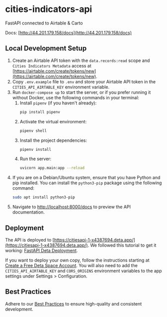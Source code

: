 # cities-indicators-api
FastAPI connected to Airtable & Carto

Docs: [http://44.201.179.158/docs](http://44.201.179.158/docs)

## Local Development Setup
 
1. Create an Airtable API token with the `data.records:read` scope and `Cities Indicators Metadata` access at [https://airtable.com/create/tokens/new](https://airtable.com/create/tokens/new).
2. Copy `.env.example` file to `.env` and store your Airtable API token in the `CITIES_API_AIRTABLE_KEY` environment variable.
3. Run `docker-compose up` to start the server, or if you prefer running it without Docker, use the following commands in your terminal:
    1. Install `pipenv` (if you haven't already):
        ```sh
        pip install pipenv
        ```
    2. Activate the virtual environment:
        ```sh
        pipenv shell
        ```
    3. Install the project dependencies:
        ```sh
        pipenv install
        ```
    4. Run the server:
        ```sh
        uvicorn app.main:app --reload
        ```
4. If you are on a Debian/Ubuntu system, ensure that you have Python and pip installed. You can install the `python3-pip` package using the following command:
    ```sh
    sudo apt install python3-pip
    ```
5. Navigate to [http://localhost:8000/docs](http://localhost:8000/docs) to preview the API documentation.

## Deployment
The API is deployed to [https://citiesapi-1-x4387694.deta.app/](https://citiesapi-1-x4387694.deta.app/). We followed this tutorial to get it working: [FastAPI Deta Deployment](https://fastapi.tiangolo.com/deployment/deta/).

If you want to deploy your own copy, follow the instructions starting at [Create a Free Deta Space Account](https://fastapi.tiangolo.com/deployment/deta/#create-a-free-deta-space-account). You will also need to add the `CITIES_API_AIRTABLE_KEY` and `CORS_ORIGINS` environment variables to the app settings under Settings > Configuration.

## Best Practices
Adhere to our [Best Practices](/docs/best-practices.md) to ensure high-quality and consistent development.